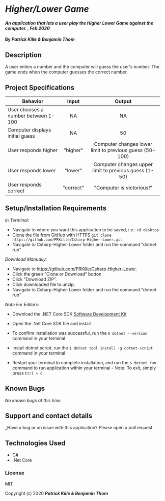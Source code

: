 # _Higher/Lower Game_

#### _An application that lets a user play the Higher Lower Game against the computer. , Feb 2020_

#### By _**Patrick Kille & Benjamin Thom**_

## Description

A user enters a number and the computer will guess the user's number. The game ends when the computer guesses the correct number.

## Project Specifications

| Behavior | Input | Output |
|---|:---:|:---:|
|User chooses a number between 1-100|NA|NA|
|Computer displays initial guess|NA|50|
|User responds higher|"higher"|Computer changes lower limit to previous guess (50-100)|
|User responds lower|"lower"|Computer changes upper limit to previous guess (1-50)|
|User responds correct|"correct"|"Computer is victorious!"|

## Setup/Installation Requirements

_In Terminal:_

* Navigate to where you want this application to be saved, i.e.:
```cd desktop```
* Clone the file from GitHub with HTTPS
```git clone https://github.com/PRKille/Csharp-Higher-Lower.git```
* Navigate to Csharp-Higher-Lower folder and run the command "dotnet run"

_Download Manually:_

* Navigate to https://github.com/PRKille/Csharp-Higher-Lower.
* Click the green "Clone or Download" button.
* Click "Download ZIP".
* Click downloaded file to unzip.
* Navigate to Csharp-Higher-Lower folder and run the command "dotnet run"

_Note For Editors:_ 
* Download the .NET Core SDK [Software Development Kit](https://dotnet.microsoft.com/download)
* Open the .Net Core SDK file and install
* To confirm installation was successful, run the ```$ dotnet --version``` command in your terminal

* Install dotnet script, run the ```$ dotnet tool install -g dotnet-script``` command in your terminal
* Restart your terminal to complete installation, and run the ```$ dotnet run``` command to run application within your terminal - Note: To exit, simply press ```Ctrl + C```
## Known Bugs

_No known bugs at this time._

## Support and contact details

_Have a bug or an issue with this application? Please open a pull request.
## Technologies Used

* C#
* .Net Core

### License

[MIT](https://choosealicense.com/licenses/mit/)

Copyright (c) 2020 **_Patrick Kille & Benjamin Thom_**
